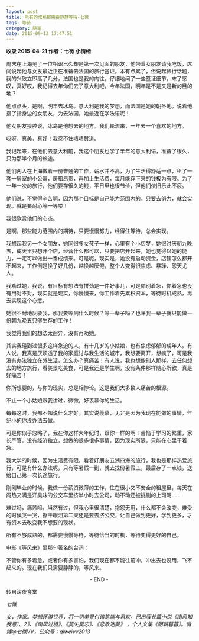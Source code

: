 ```yaml
---
layout: post
title: 所有的成熟都需要静静等待-七微
tags: 等待
category: 随笔
date: 2015-09-13 17:47:51
---
```


**收录 2015-04-21 作者：七微 小情绪**

周末在上海见了一位相识已久却是第一次见面的朋友，他带着女朋友请我吃饭，席间说起他与女友最近正在准备去法国的旅行签证。本有点累了，但说起旅行话题，我的兴致立即高了几分，法国也是我的向往，仔细地问了一些签证细节，末了感叹，真好哎，我记得去年你们去了意大利吧，今年法国，明年是不是又是新的目的地？

他点点头，是啊，明年去冰岛。意大利是我的梦想，而法国是她的朝圣地。说着他指了指身边的女朋友，为去法国，她最近在学法语呢！

他女朋友接腔说，冰岛是他想去的地方。我们轮流来，一年去一个喜欢的地方。

哎呀，真美，真好！我忍不住啧啧赞道。

我记起来，在他们去意大利前，我这个朋友也学了半年的意大利语，准备了很久，只为那半个月的旅途。

他们两人在上海做着一份普通的工作，薪水并不高，为了生活得舒适一点，租了一套一居室的小公寓，房租昂贵，再加上生活费，每月能存下来的钱极为有限。为了一年一次的旅行，他们要存很久的钱，平日里也很节俭，但他们依旧乐此不疲。

他们说，不觉得辛苦啊，因为那个目标是自己能力范围内的，只要去努力，就会实现。就是要耐心等一等喽！

我很欣赏他们的心态。

是啊，那些能力范围内的期待，只要慢慢努力，经得住等待，总会实现。

我想起我另一个女朋友，她同很多女孩子一样，心里有个小店梦，她很讨厌朝九晚五，成天里只想开个店，经营什么都可以，只要把店开起来，她也觉得以她的能力，一定可以做出一番成绩来。可是呢，现实是，她没有启动资金，店铺怎么都开不起来，工作倒是换了好几份，越换越厌倦，整个人变得很焦虑、暴躁、怨天尤人。

我劝过她，我说，有目标有想法有拼劲是一件好事儿，可是你别着急，你着急也没有用对不对，现实就是现实，你慢慢来，你工作着先累积资本，等待时机成熟，再去实现这个心愿。

她很不耐地反驳我，那我要等到什么时候？等一辈子吗？也许我一辈子就只能做一份朝九晚五只够生存的工作！

我觉得我们的想法太迥异，没有再劝她。

其实我碰到过很多这样急迫的人，有十几岁的小姑娘，也有焦虑郁郁的成年人。有人说，我真是厌烦透了我的家庭讨与我生活的城市，我想要离开，想疯了，可是我没有办法独立在外生活，怎么办？真痛苦！有人说，我也想像别人那样，去任何想去的地方旅行，看美景吃美食，可是我还是学生啊，没有条件那样随心所欲，真是好痛苦！

你所想要的，与你的现实，总是相悖论。这是我们大多数人痛苦的根源。

不止一个小姑娘跟我讲过，微微，好羡慕你的生活。

每每这时，我都不知说什么才好。其实说羡慕，无非是因为我现在能做的事情，年纪小的你没办法去做。

可是你似乎忽略了，我在你这样大年纪时，跟你一样的啊！苦恼于学习的繁重，家长严管，没有经济独立，想做的很多很多事情，因为现实所限，只能在心里干着急。

我大学的时候，因为生活费有限，看着好朋友五湖四海的旅行，我也是那样热爱旅行，可是有什么办法呢，只有等暑假一到，就去找份暑假工，最后存了一点钱，送给自己第一次长途旅行。

刚刚毕业的时候，我做一份薪资微薄的工作，住在很小又不安全的租屋里，每天在闷热又满是汗臭味的公交车里挤半小时去公司，动不动还被挑剔的上司骂……

难过吗，痛苦吗，当然有过，但我心里很清楚，抱怨无用，什么都不会改变，难受的时候哭一哭，擦干眼泪第二天还是要去挤公交，让自己做到更好，学到更多，才有资本去改变我不想要的现状。

所有不够成熟的，都需要慢慢等待，等待恰当的时机，等待变得更好的自己。

电影《等风来》里那句著名的台词：

不管你有多着急，或者你有多害怕，我们现在都不能往前冲，冲出去也没用，飞不起来的。现在我们只需要静静的，等风来。

<center>- END -</center>

转自深夜食堂

_七微_

_女，作家。梦想环游世界，将一切美景付诸笔端与君欢。已出版长篇小说《南风知我意1、2》、《南风过境》、《莫失莫忘》、《悲歌迷藏》 ，个人文集《朝朝暮暮》。微博@七微VV，公众号：qiweivv2013_